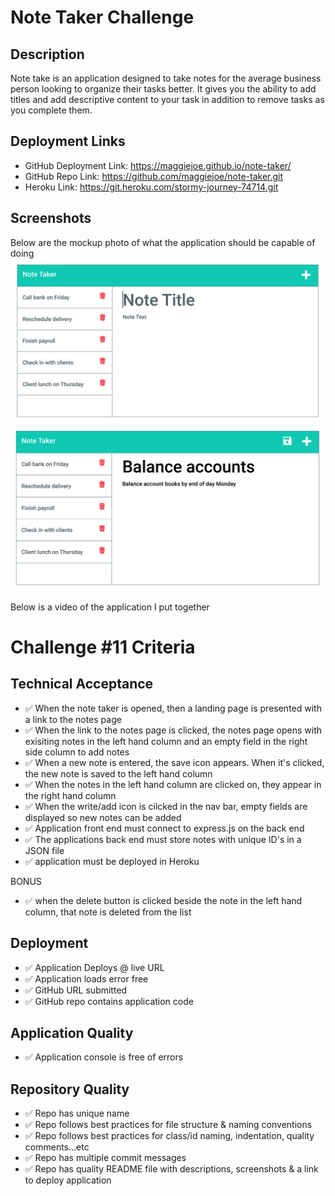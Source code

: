 # Note Taker Challenge


## Description

Note take is an application designed to take notes for the average business person looking to organize their tasks better. It gives you the ability to add titles and add descriptive content to your task in addition to remove tasks as you complete them.

## Deployment Links

* GitHub Deployment Link: https://maggiejoe.github.io/note-taker/
* GitHub Repo Link: https://github.com/maggiejoe/note-taker.git
* Heroku Link: https://git.heroku.com/stormy-journey-74714.git

## Screenshots

Below are the mockup photo of what the application should be capable of doing
![](./public/assets/images/challenge-1-mockup-img1.png)
![](./public/assets/images/challenge-1-mockup-img2.png)

Below is a video of the application I put together
![]()

# Challenge #11 Criteria


## Technical Acceptance
* ✅  When the note taker is opened, then a landing page is presented with a link to the notes page
* ✅  When the link to the notes page is clicked, the notes page opens with exisiting notes in the left hand column and an empty field in the right side column to add notes
* ✅  When a new note is entered, the save icon appears. When it's clicked, the new note is saved to the left hand column
* ✅  When the notes in the left hand column are clicked on, they appear in the right hand column
* ✅  When the write/add icon is cilcked in the nav bar, empty fields are displayed so new notes can be added
* ✅  Application front end must connect to express.js on the back end
* ✅  The applications back end must store notes with unique ID's in a JSON file
* ✅  application must be deployed in Heroku

BONUS
* ✅  when the delete button is clicked beside the note in the left hand column, that note is deleted from the list

## Deployment

* ✅  Application Deploys @ live URL
* ✅  Application loads error free
* ✅  GitHub URL submitted
* ✅  GitHub repo contains application code

## Application Quality
* ✅  Application console is free of errors


## Repository Quality
* ✅  Repo has unique name
* ✅  Repo follows best practices for file structure & naming conventions
* ✅  Repo follows best practices for class/id naming, indentation, quality comments...etc
* ✅  Repo has multiple commit messages
* ✅  Repo has quality README file with descriptions, screenshots & a link to deploy application

